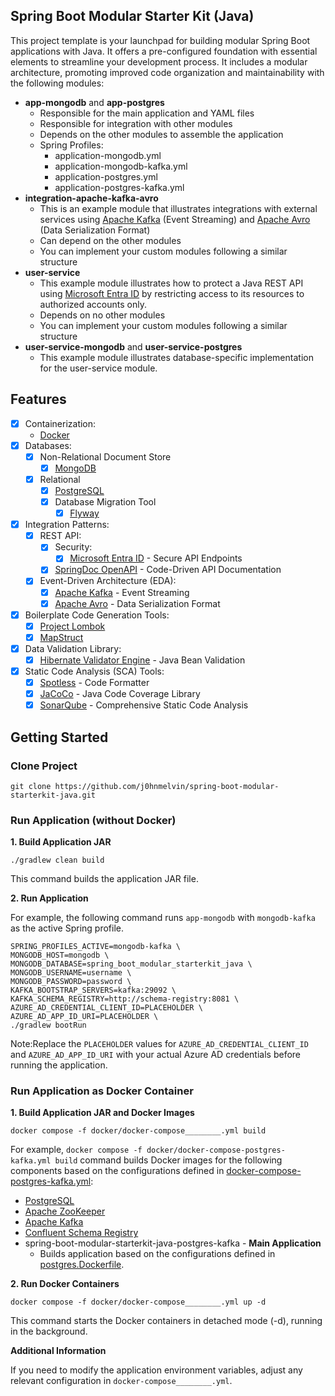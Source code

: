 ## Spring Boot Modular Starter Kit (Java)

This project template is your launchpad for building modular Spring Boot applications with Java. It offers a pre-configured foundation with essential elements to streamline your development process. It includes a modular architecture, promoting improved code organization and maintainability with the following modules:
- **app-mongodb** and **app-postgres**
  - Responsible for the main application and YAML files
  - Responsible for integration with other modules
  - Depends on the other modules to assemble the application
  - Spring Profiles:
    - application-mongodb.yml
    - application-mongodb-kafka.yml
    - application-postgres.yml
    - application-postgres-kafka.yml
- **integration-apache-kafka-avro**
  - This is an example module that illustrates integrations with external services using [Apache Kafka](https://kafka.apache.org) (Event Streaming) and [Apache Avro](https://avro.apache.org) (Data Serialization Format)
  - Can depend on the other modules
  - You can implement your custom modules following a similar structure
- **user-service**
  - This example module illustrates how to protect a Java REST API using [Microsoft Entra ID](https://learn.microsoft.com/en-us/azure/developer/java/spring-framework/spring-boot-starter-for-azure-active-directory-developer-guide?tabs=SpringCloudAzure5x) by restricting access to its resources to authorized accounts only.
  - Depends on no other modules
  - You can implement your custom modules following a similar structure
- **user-service-mongodb** and **user-service-postgres**
  - This example module illustrates database-specific implementation for the user-service module.

## Features

- [x] Containerization:
  - [Docker](https://www.docker.com)
- [x] Databases:
  - [x] Non-Relational Document Store
    - [x] [MongoDB](https://www.mongodb.com)
  - [x] Relational
    - [x] [PostgreSQL](https://www.postgresql.org/)
    - [x] Database Migration Tool
      - [x] [Flyway](https://flywaydb.org/documentation/usage/gradle/)
- [x] Integration Patterns:
  - [x] REST API:
    - [x] Security:
      - [x] [Microsoft Entra ID](https://learn.microsoft.com/en-us/azure/developer/java/spring-framework/spring-boot-starter-for-azure-active-directory-developer-guide?tabs=SpringCloudAzure5x) - Secure API Endpoints
    - [x] [SpringDoc OpenAPI](https://springdoc.org) - Code-Driven API Documentation
  - [x] Event-Driven Architecture (EDA):
    - [x] [Apache Kafka](https://kafka.apache.org) - Event Streaming
    - [x] [Apache Avro](https://avro.apache.org) - Data Serialization Format
- [x] Boilerplate Code Generation Tools:
  - [x] [Project Lombok](https://hibernate.org/validator/)
  - [x] [MapStruct](https://mapstruct.org)
- [x] Data Validation Library:
  - [x] [Hibernate Validator Engine](https://hibernate.org/validator/) - Java Bean Validation
- [x] Static Code Analysis (SCA) Tools:
  - [x] [Spotless](https://github.com/diffplug/spotless) - Code Formatter
  - [x] [JaCoCo](https://github.com/jacoco/jacoco) - Java Code Coverage Library
  - [x] [SonarQube](https://plugins.gradle.org/plugin/org.sonarqube) - Comprehensive Static Code Analysis

## Getting Started

### Clone Project
```
git clone https://github.com/j0hnmelvin/spring-boot-modular-starterkit-java.git
```

### Run Application (without Docker)

**1. Build Application JAR**

```
./gradlew clean build
```
This command builds the application JAR file.

**2. Run Application**

For example, the following command runs `app-mongodb` with `mongodb-kafka` as the active Spring profile. 
```
SPRING_PROFILES_ACTIVE=mongodb-kafka \
MONGODB_HOST=mongodb \
MONGODB_DATABASE=spring_boot_modular_starterkit_java \
MONGODB_USERNAME=username \
MONGODB_PASSWORD=password \
KAFKA_BOOTSTRAP_SERVERS=kafka:29092 \
KAFKA_SCHEMA_REGISTRY=http://schema-registry:8081 \
AZURE_AD_CREDENTIAL_CLIENT_ID=PLACEHOLDER \
AZURE_AD_APP_ID_URI=PLACEHOLDER \
./gradlew bootRun
```
Note:Replace the `PLACEHOLDER` values for `AZURE_AD_CREDENTIAL_CLIENT_ID` and `AZURE_AD_APP_ID_URI` with your actual Azure AD credentials before running the application.

### Run Application as Docker Container

**1. Build Application JAR and Docker Images**

```
docker compose -f docker/docker-compose________.yml build
```
For example, `docker compose -f docker/docker-compose-postgres-kafka.yml build` command builds Docker images for the following components based on the configurations defined in [docker-compose-postgres-kafka.yml](docker/docker-compose-postgres-kafka.yml):
- [PostgreSQL](https://www.postgresql.org/)
- [Apache ZooKeeper](https://zookeeper.apache.org)
- [Apache Kafka](https://kafka.apache.org)
- [Confluent Schema Registry](https://docs.confluent.io/platform/current/schema-registry/index.html)
- spring-boot-modular-starterkit-java-postgres-kafka - **Main Application**
  - Builds application based on the configurations defined in [postgres.Dockerfile](docker/postgres.Dockerfile).

**2. Run Docker Containers**

```
docker compose -f docker/docker-compose________.yml up -d
```
This command starts the Docker containers in detached mode (-d), running in the background.


**Additional Information**

 If you need to modify the application environment variables, adjust any relevant configuration in `docker-compose________.yml`.